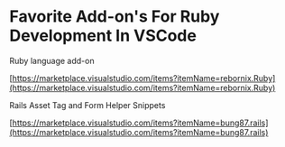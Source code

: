 # Favorite Add-on's For Ruby Development In VSCode

Ruby language add-on

[https://marketplace.visualstudio.com/items?itemName=rebornix.Ruby](https://marketplace.visualstudio.com/items?itemName=rebornix.Ruby)

Rails Asset Tag and Form Helper Snippets

[https://marketplace.visualstudio.com/items?itemName=bung87.rails](https://marketplace.visualstudio.com/items?itemName=bung87.rails)


